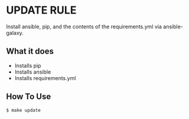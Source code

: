 # UPDATE RULE

Install ansible, pip, and the contents of the requirements.yml via ansible-galaxy. 

## What it does

* Installs pip
* Installs ansible
* Installs requirements.yml

## How To Use

```bash
$ make update
```
